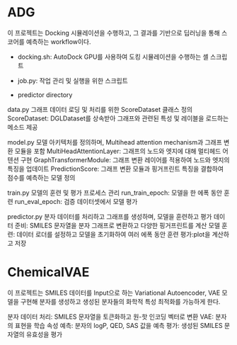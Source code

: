 # ADG
이 프로젝트는 Docking 시뮬레이션을 수행하고, 그 결과를 기반으로 딥러닝을 통해 스코어를 예측하는 workflow이다.

- docking.sh: AutoDock GPU를 사용하여 도킹 시뮬레이션을 수행하는 셸 스크립트
- job.py: 작업 관리 및 실행을 위한 스크립트

- predictor directory

data.py
그래프 데이터 로딩 및 처리를 위한 ScoreDataset 클래스 정의
ScoreDataset: DGLDataset를 상속받아 그래프와 관련된 특성 및 레이블을 로드하는 메소드 제공

model.py
모델 아키텍처를 정의하며, Multihead attention mechanism과 그래프 변환 모듈을 포함
MultiHeadAttentionLayer: 그래프의 노드와 엣지에 대해 멀티헤드 어텐션 구현
GraphTransformerModule: 그래프 변환 레이어를 적용하여 노드와 엣지의 특징을 업데이트
PredictionScore: 그래프 변환 모듈과 핑거프린트 특징을 결합하여 점수를 예측하는 모델 정의

train.py
모델의 훈련 및 평가 프로세스 관리
run_train_epoch: 모델을 한 에폭 동안 훈련
run_eval_epoch: 검증 데이터셋에서 모델 평가


predictor.py
분자 데이터를 처리하고 그래프를 생성하며, 모델을 훈련하고 평가
데이터 준비: SMILES 문자열을 분자 그래프로 변환하고 다양한 핑거프린트를 계산
모델 훈련: 데이터 로더를 설정하고 모델을 초기화하여 여러 에폭 동안 훈련
평가:plot을 계산하고 저장


# ChemicalVAE

이 프로젝트는 SMILES 데이터를 Input으로 하는 Variational Autoencoder, VAE 모델을 구현해 분자를 생성하고 생성된 분자들의 화학적 특성  최적화를 가능하게 한다.

분자 데이터 처리: SMILES 문자열을 토큰화하고 원-핫 인코딩 벡터로 변환
VAE: 분자의 표현을 학습
속성 예측: 분자의 logP, QED, SAS 값을 예측
평가: 생성된 SMILES 문자열의 유효성을 평가

